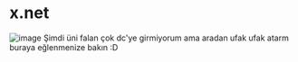 # x.net
![image](https://github.com/Vparonline/x.net/assets/74346832/411b84f2-f175-47de-986d-45bf034b9c08)
Şimdi üni falan çok dc'ye girmiyorum ama aradan ufak ufak atarm buraya eğlenmenize bakın :D
